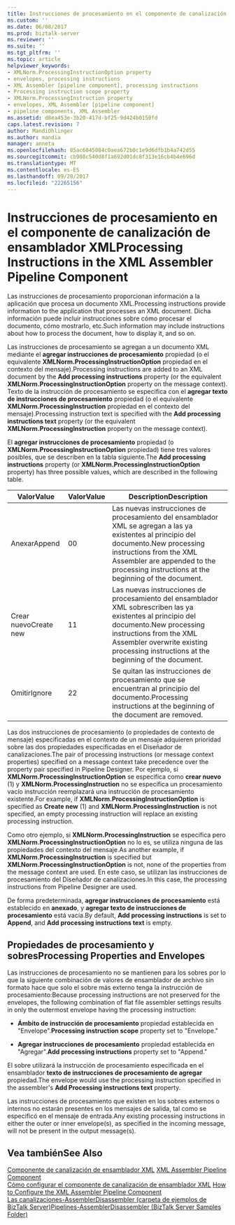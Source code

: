 ```yaml
---
title: Instrucciones de procesamiento en el componente de canalización de ensamblador XML | Documentos de Microsoft
ms.custom: ''
ms.date: 06/08/2017
ms.prod: biztalk-server
ms.reviewer: ''
ms.suite: ''
ms.tgt_pltfrm: ''
ms.topic: article
helpviewer_keywords:
- XMLNorm.ProcessingInstructionOption property
- envelopes, processing instructions
- XML Assembler [pipeline component], processing instructions
- Processing instruction scope property
- XMLNorm.ProcessingInstruction property
- envelopes, XML Assembler [pipeline component]
- pipeline components, XML Assembler
ms.assetid: d8ea453e-3b20-417d-bf25-9d424b0150fd
caps.latest.revision: 7
author: MandiOhlinger
ms.author: mandia
manager: anneta
ms.openlocfilehash: 85ac6045084c0aea672b0c1e9d6dfb1b4a742d55
ms.sourcegitcommit: cb908c540d8f1a692d01dc8f313e16cb4b4e696d
ms.translationtype: MT
ms.contentlocale: es-ES
ms.lasthandoff: 09/20/2017
ms.locfileid: "22265156"
---
```

# <a name="processing-instructions-in-the-xml-assembler-pipeline-component"></a><span data-ttu-id="aee5d-102">Instrucciones de procesamiento en el componente de canalización de ensamblador XML</span><span class="sxs-lookup"><span data-stu-id="aee5d-102">Processing Instructions in the XML Assembler Pipeline Component</span></span>
<span data-ttu-id="aee5d-103">Las instrucciones de procesamiento proporcionan información a la aplicación que procesa un documento XML.</span><span class="sxs-lookup"><span data-stu-id="aee5d-103">Processing instructions provide information to the application that processes an XML document.</span></span> <span data-ttu-id="aee5d-104">Dicha información puede incluir instrucciones sobre cómo procesar el documento, cómo mostrarlo, etc.</span><span class="sxs-lookup"><span data-stu-id="aee5d-104">Such information may include instructions about how to process the document, how to display it, and so on.</span></span>  
  
 <span data-ttu-id="aee5d-105">Las instrucciones de procesamiento se agregan a un documento XML mediante el **agregar instrucciones de procesamiento** propiedad (o el equivalente **XMLNorm.ProcessingInstructionOption** propiedad en el contexto del mensaje).</span><span class="sxs-lookup"><span data-stu-id="aee5d-105">Processing instructions are added to an XML document by the **Add processing instructions** property (or the equivalent **XMLNorm.ProcessingInstructionOption** property on the message context).</span></span> <span data-ttu-id="aee5d-106">Texto de la instrucción de procesamiento se especifica con el **agregar texto de instrucciones de procesamiento** propiedad (o el equivalente **XMLNorm.ProcessingInstruction** propiedad en el contexto del mensaje).</span><span class="sxs-lookup"><span data-stu-id="aee5d-106">Processing instruction text is specified with the **Add processing instructions text** property (or the equivalent **XMLNorm.ProcessingInstruction** property on the message context).</span></span>  
  
 <span data-ttu-id="aee5d-107">El **agregar instrucciones de procesamiento** propiedad (o **XMLNorm.ProcessingInstructionOption** propiedad) tiene tres valores posibles, que se describen en la tabla siguiente.</span><span class="sxs-lookup"><span data-stu-id="aee5d-107">The **Add processing instructions** property (or **XMLNorm.ProcessingInstructionOption** property) has three possible values, which are described in the following table.</span></span>  
  
|<span data-ttu-id="aee5d-108">Valor</span><span class="sxs-lookup"><span data-stu-id="aee5d-108">Value</span></span>|<span data-ttu-id="aee5d-109">Valor</span><span class="sxs-lookup"><span data-stu-id="aee5d-109">Value</span></span>|<span data-ttu-id="aee5d-110">Description</span><span class="sxs-lookup"><span data-stu-id="aee5d-110">Description</span></span>|  
|-----------|-----------|-----------------|  
|<span data-ttu-id="aee5d-111">Anexar</span><span class="sxs-lookup"><span data-stu-id="aee5d-111">Append</span></span>|<span data-ttu-id="aee5d-112">0</span><span class="sxs-lookup"><span data-stu-id="aee5d-112">0</span></span>|<span data-ttu-id="aee5d-113">Las nuevas instrucciones de procesamiento del ensamblador XML se agregan a las ya existentes al principio del documento.</span><span class="sxs-lookup"><span data-stu-id="aee5d-113">New processing instructions from the XML Assembler are appended to the processing instructions at the beginning of the document.</span></span>|  
|<span data-ttu-id="aee5d-114">Crear nuevo</span><span class="sxs-lookup"><span data-stu-id="aee5d-114">Create new</span></span>|<span data-ttu-id="aee5d-115">1</span><span class="sxs-lookup"><span data-stu-id="aee5d-115">1</span></span>|<span data-ttu-id="aee5d-116">Las nuevas instrucciones de procesamiento del ensamblador XML sobrescriben las ya existentes al principio del documento.</span><span class="sxs-lookup"><span data-stu-id="aee5d-116">New processing instructions from the XML Assembler overwrite existing processing instructions at the beginning of the document.</span></span>|  
|<span data-ttu-id="aee5d-117">Omitir</span><span class="sxs-lookup"><span data-stu-id="aee5d-117">Ignore</span></span>|<span data-ttu-id="aee5d-118">2</span><span class="sxs-lookup"><span data-stu-id="aee5d-118">2</span></span>|<span data-ttu-id="aee5d-119">Se quitan las instrucciones de procesamiento que se encuentran al principio del documento.</span><span class="sxs-lookup"><span data-stu-id="aee5d-119">Processing instructions at the beginning of the document are removed.</span></span>|  
  
 <span data-ttu-id="aee5d-120">Las dos instrucciones de procesamiento (o propiedades de contexto de mensaje) especificadas en el contexto de un mensaje adquieren prioridad sobre las dos propiedades especificadas en el Diseñador de canalizaciones.</span><span class="sxs-lookup"><span data-stu-id="aee5d-120">The pair of processing instructions (or message context properties) specified on a message context take precedence over the property pair specified in Pipeline Designer.</span></span> <span data-ttu-id="aee5d-121">Por ejemplo, si **XMLNorm.ProcessingInstructionOption** se especifica como **crear nuevo** (1) y **XMLNorm.ProcessingInstruction** no se especifica un procesamiento vacío instrucción reemplazará una instrucción de procesamiento existente.</span><span class="sxs-lookup"><span data-stu-id="aee5d-121">For example, if **XMLNorm.ProcessingInstructionOption** is specified as **Create new** (1) and **XMLNorm.ProcessingInstruction** is not specified, an empty processing instruction will replace an existing processing instruction.</span></span>  
  
 <span data-ttu-id="aee5d-122">Como otro ejemplo, si **XMLNorm.ProcessingInstruction** se especifica pero **XMLNorm.ProcessingInstructionOption** no lo es, se utiliza ninguna de las propiedades del contexto del mensaje.</span><span class="sxs-lookup"><span data-stu-id="aee5d-122">As another example, if **XMLNorm.ProcessingInstruction** is specified but **XMLNorm.ProcessingInstructionOption** is not, none of the properties from the message context are used.</span></span> <span data-ttu-id="aee5d-123">En este caso, se utilizan las instrucciones de procesamiento del Diseñador de canalizaciones.</span><span class="sxs-lookup"><span data-stu-id="aee5d-123">In this case, the processing instructions from Pipeline Designer are used.</span></span>  
  
 <span data-ttu-id="aee5d-124">De forma predeterminada, **agregar instrucciones de procesamiento** está establecido en **anexado**, y **agregar texto de instrucciones de procesamiento** está vacía.</span><span class="sxs-lookup"><span data-stu-id="aee5d-124">By default, **Add processing instructions** is set to **Append**, and **Add processing instructions text** is empty.</span></span>  
  
## <a name="processing-properties-and-envelopes"></a><span data-ttu-id="aee5d-125">Propiedades de procesamiento y sobres</span><span class="sxs-lookup"><span data-stu-id="aee5d-125">Processing Properties and Envelopes</span></span>  
 <span data-ttu-id="aee5d-126">Las instrucciones de procesamiento no se mantienen para los sobres por lo que la siguiente combinación de valores de ensamblador de archivo sin formato hace que solo el sobre más externo tenga la instrucción de procesamiento:</span><span class="sxs-lookup"><span data-stu-id="aee5d-126">Because processing instructions are not preserved for the envelopes, the following combination of flat file assembler settings results in only the outermost envelope having the processing instruction:</span></span>  
  
-   <span data-ttu-id="aee5d-127">**Ámbito de instrucción de procesamiento** propiedad establecida en "Envelope".</span><span class="sxs-lookup"><span data-stu-id="aee5d-127">**Processing instruction scope** property set to "Envelope."</span></span>  
  
-   <span data-ttu-id="aee5d-128">**Agregar instrucciones de procesamiento** propiedad establecida en "Agregar".</span><span class="sxs-lookup"><span data-stu-id="aee5d-128">**Add processing instructions** property set to "Append."</span></span>  
  
 <span data-ttu-id="aee5d-129">El sobre utilizará la instrucción de procesamiento especificada en el ensamblador **texto de instrucciones de procesamiento de agregar** propiedad.</span><span class="sxs-lookup"><span data-stu-id="aee5d-129">The envelope would use the processing instruction specified in the assembler's **Add Processing instructions text** property.</span></span>  
  
 <span data-ttu-id="aee5d-130">Las instrucciones de procesamiento que existen en los sobres externos o internos no estarán presentes en los mensajes de salida, tal como se especificó en el mensaje de entrada.</span><span class="sxs-lookup"><span data-stu-id="aee5d-130">Any existing processing instructions in either the outer or inner envelope(s), as specified in the incoming message, will not be present in the output message(s).</span></span>  
  
## <a name="see-also"></a><span data-ttu-id="aee5d-131">Vea también</span><span class="sxs-lookup"><span data-stu-id="aee5d-131">See Also</span></span>  
 <span data-ttu-id="aee5d-132">[Componente de canalización de ensamblador XML](../core/xml-assembler-pipeline-component.md) </span><span class="sxs-lookup"><span data-stu-id="aee5d-132">[XML Assembler Pipeline Component](../core/xml-assembler-pipeline-component.md) </span></span>  
 <span data-ttu-id="aee5d-133">[Cómo configurar el componente de canalización de ensamblador XML](../core/how-to-configure-the-xml-assembler-pipeline-component.md) </span><span class="sxs-lookup"><span data-stu-id="aee5d-133">[How to Configure the XML Assembler Pipeline Component](../core/how-to-configure-the-xml-assembler-pipeline-component.md) </span></span>  
 [<span data-ttu-id="aee5d-134">Las canalizaciones-AssemblerDisassembler (carpeta de ejemplos de BizTalk Server)</span><span class="sxs-lookup"><span data-stu-id="aee5d-134">Pipelines-AssemblerDisassembler (BizTalk Server Samples Folder)</span></span>](../core/pipelines-assemblerdisassembler-biztalk-server-samples-folder.md)
